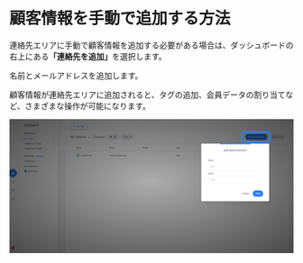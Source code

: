 # 顧客情報を手動で追加する方法

連絡先エリアに手動で顧客情報を追加する必要がある場合は、ダッシュボードの右上にあ&#x308B;**「連絡先を追加」**&#x3092;選択します。

名前とメールアドレスを追加します。&#x20;

顧客情報が連絡先エリアに追加されると、タグの追加、会員データの割り当てなど、さまざまな操作が可能になります。

![](../../.gitbook/assets/image-28.png)
